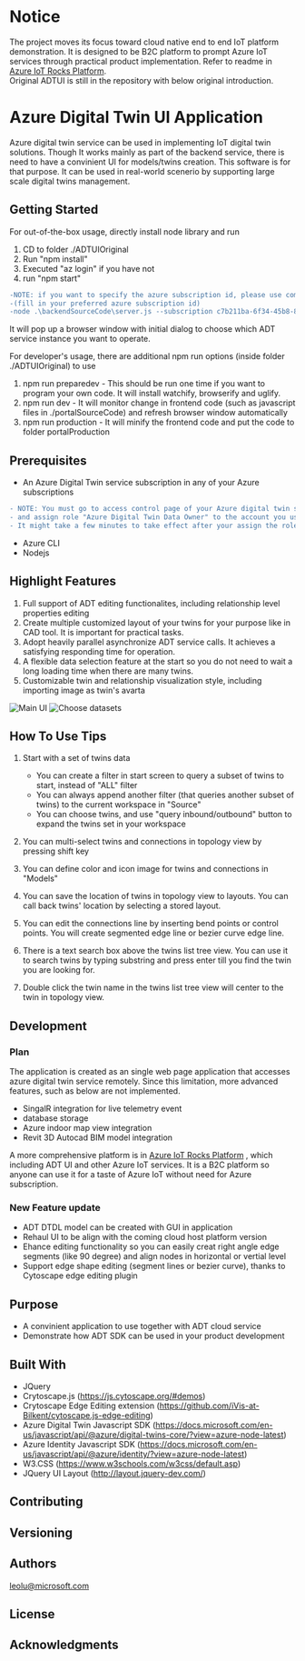 # Notice
The project moves its focus toward cloud native end to end IoT platform demonstration. It is designed to be B2C platform to prompt Azure IoT services through practical product implementation.
Refer to readme in [Azure IoT Rocks Platform](azureiotrocks-platform.md).<br/>
Original ADTUI is still in the repository with below original introduction.


# Azure Digital Twin UI Application
Azure digital twin service can be used in implementing IoT digital twin solutions. Though It works mainly as part of the backend service, there is need to have a convinient UI for models/twins creation. This software is for that purpose. It can be used in real-world scenerio by supporting large scale digital twins management.

## Getting Started

For out-of-the-box usage, directly install node library and run
1. CD to folder ./ADTUIOriginal
1. Run "npm install"
2. Executed "az login" if you have not
3. run "npm start"
```diff
-NOTE: if you want to specify the azure subscription id, please use command as below 
-(fill in your preferred azure subscription id)
-node .\backendSourceCode\server.js --subscription c7b211ba-6f34-45b8-8764-079581e882ea
```
It will pop up a browser window with initial dialog to choose which ADT service instance you want to operate.

For developer's usage, there are additional npm run options (inside folder ./ADTUIOriginal) to use
1. npm run preparedev - This should be run one time if you want to program your own code. It will install watchify, browserify and uglify.
2. npm run dev  -  It will monitor change in frontend code (such as javascript files in ./portalSourceCode) and refresh browser window automatically
3. npm run production - It will minify the frontend code and put the code to folder portalProduction

## Prerequisites

- An Azure Digital Twin service subscription in any of your Azure subscriptions
```diff
- NOTE: You must go to access control page of your Azure digital twin service, 
- and assign role "Azure Digital Twin Data Owner" to the account you use to sign in with azure cli. 
- It might take a few minutes to take effect after your assign the role.
```
- Azure CLI
- Nodejs

## Highlight Features
1. Full support of ADT editing functionalites, including relationship level properties editing
2. Create multiple customized layout of your twins for your purpose like in CAD tool. It is important for practical tasks.
3. Adopt heavily parallel asynchronize ADT service calls. It achieves a satisfying responding time for operation.
4. A flexible data selection feature at the start so you do not need to wait a long loading time when there are many twins.
5. Customizable twin and relationship visualization style, including importing image as twin's avarta    

![Main UI](https://raw.githubusercontent.com/leolumicrosoft/ADTUI/master/ADTUIOriginal/libfiles/images/screenshot1.jpg)
![Choose datasets](https://raw.githubusercontent.com/leolumicrosoft/ADTUI/master/ADTUIOriginal/libfiles/images/screenshot2.jpg)

## How To Use Tips
1. Start with a set of twins data
    - You can create a filter in start screen to query a subset of twins to start, instead of "ALL" filter
    - You can always append another filter (that queries another subset of twins) to the current workspace in "Source" 
    - You can choose twins, and use "query inbound/outbound" button to expand the twins set in your workspace

2. You can multi-select twins and connections in topology view by pressing shift key

3. You can define color and icon image for twins and connections in "Models"

4. You can save the location of twins in topology view to layouts. You can call back twins' location by selecting a stored layout.

5. You can edit the connections line by inserting bend points or control points. You will create segmented edge line or bezier curve edge line.

6. There is a text search box above the twins list tree view. You can use it to search twins by typing substring and press enter till you find the twin you are looking for.

7. Double click the twin name in the twins list tree view will center to the twin in topology view.

## Development
### Plan
The application is created as an single web page application that accesses azure digital twin service remotely. Since this limitation, more advanced features, such as below are not implemented.
- SingalR integration for live telemetry event
- database storage 
- Azure indoor map view integration
- Revit 3D Autocad BIM model integration

A more comprehensive platform is in [Azure IoT Rocks Platform](azureiotrocks-platform.md) , which including ADT UI and other Azure IoT services. It is a B2C platform so anyone can use it for a taste of Azure IoT without need for Azure subscription.

### New Feature update
- ADT DTDL model can be created with GUI in application
- Rehaul UI to be align with the coming cloud host platform version
- Ehance editing functionality so you can easily creat right angle edge segments (like 90 degree) and align nodes in horizontal or vertial level
- Support edge shape editing (segment lines or bezier curve), thanks to Cytoscape edge editing plugin

## Purpose
- A convinient application to use together with ADT cloud service
- Demonstrate how ADT SDK can be used in your product development

## Built With

* JQuery
* Crytoscape.js (https://js.cytoscape.org/#demos)
* Crytoscape Edge Editing extension (https://github.com/iVis-at-Bilkent/cytoscape.js-edge-editing)
* Azure Digital Twin Javascript SDK (https://docs.microsoft.com/en-us/javascript/api/@azure/digital-twins-core/?view=azure-node-latest)
* Azure Identity Javascript SDK (https://docs.microsoft.com/en-us/javascript/api/@azure/identity/?view=azure-node-latest)
* W3.CSS (https://www.w3schools.com/w3css/default.asp)
* JQuery UI Layout (http://layout.jquery-dev.com/)


## Contributing

## Versioning

## Authors

leolu@microsoft.com


## License


## Acknowledgments
